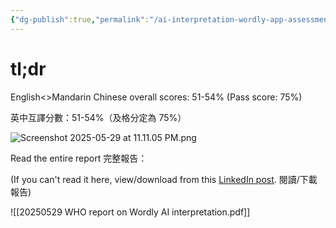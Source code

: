 ```yaml
---
{"dg-publish":true,"permalink":"/ai-interpretation-wordly-app-assessment-by-who-ai-202505/","noteIcon":"2"}
---
```


# tl;dr

English<>Mandarin Chinese overall scores: 51-54% (Pass score: 75%)

英中互譯分數：51-54%（及格分定為 75%）

![Screenshot 2025-05-29 at 11.11.05 PM.png](/img/user/_attachments/_OB/Screenshot%202025-05-29%20at%2011.11.05%20PM.png)

Read the entire report 完整報告：

(If you can't read it here, view/download from this [LinkedIn post](https://www.linkedin.com/posts/ghada-chadarevian-444966230_who-report-on-ai-interpretation-activity-7333843691989573633-Z5l_?utm_source=social_share_send&utm_medium=member_desktop_web&rcm=ACoAAAAxqwIBfrYHPsPxOL8EAbdgbU_XFu7H3Vc). 閱讀/下載報告)

![[20250529 WHO report on Wordly AI interpretation.pdf]]